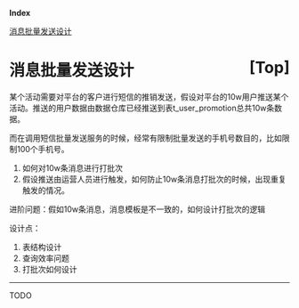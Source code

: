 <a name="index">**Index**</a>

<a href="#0">消息批量发送设计</a>  
# <a name="0">消息批量发送设计</a><a style="float:right;text-decoration:none;" href="#index">[Top]</a>
某个活动需要对平台的客户进行短信的推销发送，假设对平台的10w用户推送某个活动。推送的用户数据由数据仓库已经推送到表t_user_promotion总共10w条数据。

而在调用短信批量发送服务的时候，经常有限制批量发送的手机号数目的，比如限制100个手机号。
1. 如何对10w条消息进行打批次
2. 假设推送由运营人员进行触发，如何防止10w条消息打批次的时候，出现重复触发的情况。

进阶问题：假如10w条消息，消息模板是不一致的，如何设计打批次的逻辑


设计点：
1. 表结构设计
2. 查询效率问题
3. 打批次如何设计

---
TODO